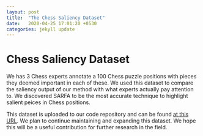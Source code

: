 ```yaml
---
layout: post
title:  "The Chess Saliency Dataset"
date:   2020-04-25 17:01:20 +0530
categories: jekyll update
---
```

# Chess Saliency Dataset
We has 3 Chess experts annotate a 100 Chess puzzle positions with pieces they deemed important in each of these. We used this dataset to compare the saliency output of our method with what experts actually pay attention to. We discovered SARFA to be the most accurate technique to highlight salient peices in Chess positions. 

This dataset is uploaded to our code repository and can be found [at this URL](https://github.com/nikaashpuri/sarfa-saliency/tree/master/chess_saliency_databases). We plan to continue maintaining and expanding this dataset. We hope this will be a useful contribution for further research in the field.

